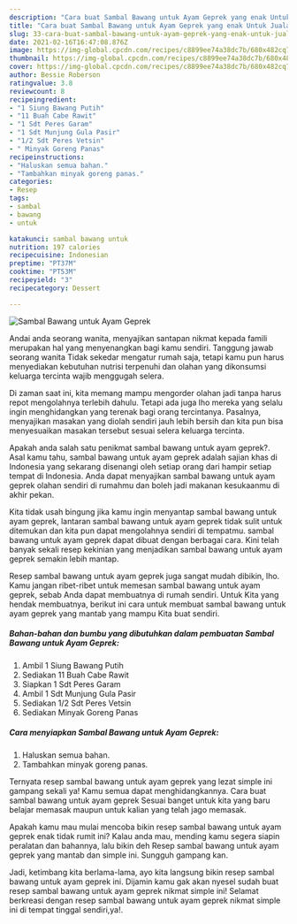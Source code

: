 ```yaml
---
description: "Cara buat Sambal Bawang untuk Ayam Geprek yang enak Untuk Jualan"
title: "Cara buat Sambal Bawang untuk Ayam Geprek yang enak Untuk Jualan"
slug: 33-cara-buat-sambal-bawang-untuk-ayam-geprek-yang-enak-untuk-jualan
date: 2021-02-16T16:47:08.876Z
image: https://img-global.cpcdn.com/recipes/c8899ee74a38dc7b/680x482cq70/sambal-bawang-untuk-ayam-geprek-foto-resep-utama.jpg
thumbnail: https://img-global.cpcdn.com/recipes/c8899ee74a38dc7b/680x482cq70/sambal-bawang-untuk-ayam-geprek-foto-resep-utama.jpg
cover: https://img-global.cpcdn.com/recipes/c8899ee74a38dc7b/680x482cq70/sambal-bawang-untuk-ayam-geprek-foto-resep-utama.jpg
author: Bessie Roberson
ratingvalue: 3.8
reviewcount: 8
recipeingredient:
- "1 Siung Bawang Putih"
- "11 Buah Cabe Rawit"
- "1 Sdt Peres Garam"
- "1 Sdt Munjung Gula Pasir"
- "1/2 Sdt Peres Vetsin"
- " Minyak Goreng Panas"
recipeinstructions:
- "Haluskan semua bahan."
- "Tambahkan minyak goreng panas."
categories:
- Resep
tags:
- sambal
- bawang
- untuk

katakunci: sambal bawang untuk 
nutrition: 197 calories
recipecuisine: Indonesian
preptime: "PT37M"
cooktime: "PT53M"
recipeyield: "3"
recipecategory: Dessert

---
```



![Sambal Bawang untuk Ayam Geprek](https://img-global.cpcdn.com/recipes/c8899ee74a38dc7b/680x482cq70/sambal-bawang-untuk-ayam-geprek-foto-resep-utama.jpg)

Andai anda seorang wanita, menyajikan santapan nikmat kepada famili merupakan hal yang menyenangkan bagi kamu sendiri. Tanggung jawab seorang  wanita Tidak sekedar mengatur rumah saja, tetapi kamu pun harus menyediakan kebutuhan nutrisi terpenuhi dan olahan yang dikonsumsi keluarga tercinta wajib menggugah selera.

Di zaman  saat ini, kita memang mampu mengorder olahan jadi tanpa harus repot mengolahnya terlebih dahulu. Tetapi ada juga lho mereka yang selalu ingin menghidangkan yang terenak bagi orang tercintanya. Pasalnya, menyajikan masakan yang diolah sendiri jauh lebih bersih dan kita pun bisa menyesuaikan masakan tersebut sesuai selera keluarga tercinta. 



Apakah anda salah satu penikmat sambal bawang untuk ayam geprek?. Asal kamu tahu, sambal bawang untuk ayam geprek adalah sajian khas di Indonesia yang sekarang disenangi oleh setiap orang dari hampir setiap tempat di Indonesia. Anda dapat menyajikan sambal bawang untuk ayam geprek olahan sendiri di rumahmu dan boleh jadi makanan kesukaanmu di akhir pekan.

Kita tidak usah bingung jika kamu ingin menyantap sambal bawang untuk ayam geprek, lantaran sambal bawang untuk ayam geprek tidak sulit untuk ditemukan dan kita pun dapat mengolahnya sendiri di tempatmu. sambal bawang untuk ayam geprek dapat dibuat dengan berbagai cara. Kini telah banyak sekali resep kekinian yang menjadikan sambal bawang untuk ayam geprek semakin lebih mantap.

Resep sambal bawang untuk ayam geprek juga sangat mudah dibikin, lho. Kamu jangan ribet-ribet untuk memesan sambal bawang untuk ayam geprek, sebab Anda dapat membuatnya di rumah sendiri. Untuk Kita yang hendak membuatnya, berikut ini cara untuk membuat sambal bawang untuk ayam geprek yang mantab yang mampu Kita buat sendiri.

<!--inarticleads1-->

##### Bahan-bahan dan bumbu yang dibutuhkan dalam pembuatan Sambal Bawang untuk Ayam Geprek:

1. Ambil 1 Siung Bawang Putih
1. Sediakan 11 Buah Cabe Rawit
1. Siapkan 1 Sdt Peres Garam
1. Ambil 1 Sdt Munjung Gula Pasir
1. Sediakan 1/2 Sdt Peres Vetsin
1. Sediakan  Minyak Goreng Panas




<!--inarticleads2-->

##### Cara menyiapkan Sambal Bawang untuk Ayam Geprek:

1. Haluskan semua bahan.
1. Tambahkan minyak goreng panas.




Ternyata resep sambal bawang untuk ayam geprek yang lezat simple ini gampang sekali ya! Kamu semua dapat menghidangkannya. Cara buat sambal bawang untuk ayam geprek Sesuai banget untuk kita yang baru belajar memasak maupun untuk kalian yang telah jago memasak.

Apakah kamu mau mulai mencoba bikin resep sambal bawang untuk ayam geprek enak tidak rumit ini? Kalau anda mau, mending kamu segera siapin peralatan dan bahannya, lalu bikin deh Resep sambal bawang untuk ayam geprek yang mantab dan simple ini. Sungguh gampang kan. 

Jadi, ketimbang kita berlama-lama, ayo kita langsung bikin resep sambal bawang untuk ayam geprek ini. Dijamin kamu gak akan nyesel sudah buat resep sambal bawang untuk ayam geprek nikmat simple ini! Selamat berkreasi dengan resep sambal bawang untuk ayam geprek nikmat simple ini di tempat tinggal sendiri,ya!.

